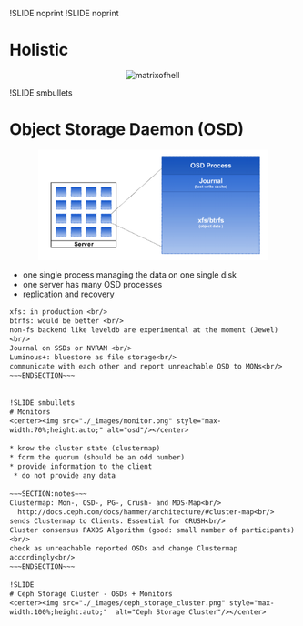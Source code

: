 !SLIDE noprint
!SLIDE noprint
# Holistic
<center><img src="./../../_images/holistic.png" style="width:800px;height:600px " alt="matrixofhell"/></center>

!SLIDE smbullets
# Object Storage Daemon (OSD)

<center><img src="./_images/osd.png" style="max-width:80%;height:auto;" alt="osd"/></center>

* one single process managing the data on one single disk
* one server has many OSD processes
* replication and recovery

~~~SECTION:notes~~~
xfs: in production <br/>
btrfs: would be better <br/>
non-fs backend like leveldb are experimental at the moment (Jewel) <br/>
Journal on SSDs or NVRAM <br/>
Luminous+: bluestore as file storage<br/> 
communicate with each other and report unreachable OSD to MONs<br/>
~~~ENDSECTION~~~


!SLIDE smbullets 
# Monitors
<center><img src="./_images/monitor.png" style="max-width:70%;height:auto;" alt="osd"/></center>

* know the cluster state (clustermap)
* form the quorum (should be an odd number)
* provide information to the client
 * do not provide any data

~~~SECTION:notes~~~
Clustermap: Mon-, OSD-, PG-, Crush- and MDS-Map<br/>
  http://docs.ceph.com/docs/hammer/architecture/#cluster-map<br/>
sends Clustermap to Clients. Essential for CRUSH<br/>
Cluster consensus PAXOS Algorithm (good: small number of participants)<br/>
check as unreachable reported OSDs and change Clustermap accordingly<br/>
~~~ENDSECTION~~~

!SLIDE 
# Ceph Storage Cluster - OSDs + Monitors
<center><img src="./_images/ceph_storage_cluster.png" style="max-width:100%;height:auto;"  alt="Ceph Storage Cluster"/></center>

